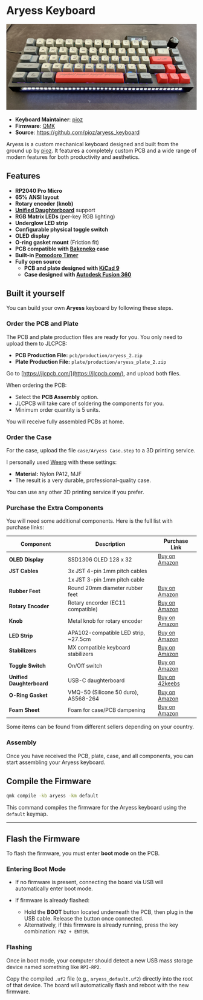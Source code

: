 # Aryess Keyboard

![Aryess](https://raw.githubusercontent.com/pioz/aryess_keyboard/refs/heads/main/images/cover.jpg)

* **Keyboard Maintainer**: [pioz](https://github.com/pioz)
* **Firmware**: [QMK](https://qmk.fm/)
* **Source**: https://github.com/pioz/aryess_keyboard

Aryess is a custom mechanical keyboard designed and built from the ground up
by [pioz](https://github.com/pioz). It features a completely custom PCB and a
wide range of modern features for both productivity and aesthetics.

## Features

* **RP2040 Pro Micro**
* **65% ANSI layout**
* **Rotary encoder (knob)**
* **[Unified Daughterboard](https://unified-daughterboard.github.io)** support
* **RGB Matrix LEDs** (per-key RGB lighting)
* **Underglow LED strip**
* **Configurable physical toggle switch**
* **OLED display**
* **O-ring gasket mount** (Friction fit)
* **PCB compatible with [Bakeneko](https://github.com/kkatano/bakeneko-65) case**
* **Built-in [Pomodoro Timer](https://en.wikipedia.org/wiki/Pomodoro_Technique)**
* **Fully open source**
  * **PCB and plate designed with [KiCad 9](https://www.kicad.org/)**
  * **Case designed with [Autodesk Fusion 360](https://www.autodesk.com/products/fusion-360/overview/)**

## Built it yourself

You can build your own **Aryess** keyboard by following these steps.

### Order the PCB and Plate

The PCB and plate production files are ready for you. You only need to upload them to JLCPCB:

* **PCB Production File:** `pcb/production/aryess_2.zip`
* **Plate Production File:** `plate/production/aryess_plate_2.zip`

Go to [https://jlcpcb.com/](https://jlcpcb.com/), and upload both files.

When ordering the PCB:

* Select the **PCB Assembly** option.
* JLCPCB will take care of soldering the components for you.
* Minimum order quantity is 5 units.

You will receive fully assembled PCBs at home.

### Order the Case

For the case, upload the file `case/Aryess Case.step` to a 3D printing service.

I personally used [Weerg](https://www.weerg.com/) with these settings:

* **Material:** Nylon PA12, MJF
* The result is a very durable, professional-quality case.

You can use any other 3D printing service if you prefer.

### Purchase the Extra Components

You will need some additional components. Here is the full list with purchase links:

| Component                 | Description                           | Purchase Link                                                                                                  |
| ------------------------- | ------------------------------------- | -------------------------------------------------------------------------------------------------------------- |
| **OLED Display**          | SSD1306 OLED 128 x 32                 | [Buy on Amazon](https://www.amazon.it/dp/B079H2C7WH)                                                           |
| **JST Cables**            | 3x JST 4-pin 1mm pitch cables         |                                                                                                                |
|                           | 1x JST 3-pin 1mm pitch cable          |                                                                                                                |
| **Rubber Feet**           | Round 20mm diameter rubber feet       | [Buy on Amazon](https://www.amazon.it/dp/B089SH84C4)                                                           |
| **Rotary Encoder**        | Rotary encorder (EC11 compatible)     | [Buy on Amazon](https://www.amazon.it/dp/B0B63YN466)                                                           |
| **Knob**                  | Metal knob for rotary encoder         | [Buy on Amazon](https://www.amazon.it/dp/B0CRRDYKQK)                                                           |
| **LED Strip**             | APA102-compatible LED strip, \~27.5cm | [Buy on Amazon](https://www.amazon.it/dp/B0B3HDNFVM)                                                           |
| **Stabilizers**           | MX compatible keyboard stabilizers    | [Buy on Amazon](https://www.amazon.it/dp/B01LW5B69T)                                                           |
| **Toggle Switch**         | On/Off switch                         | [Buy on Amazon](https://www.amazon.it/dp/B07J4KB38W)                                                           |
| **Unified Daughterboard** | USB-C daughterboard                   | [Buy on 42keebs](https://42keebs.eu/shop/parts/unified-daughterboard-udb-c3-c4-c5/?attribute_version=C5%20JSH) |
| **O-Ring Gasket**         | VMQ-50 (Silicone 50 duro), AS568-264  | [Buy on Amazon](https://www.amazon.it/dp/B07CVKV6DV)                                                           |
| **Foam Sheet**            | Foam for case/PCB dampening           | [Buy on Amazon](https://www.amazon.it/dp/B0CNVRGXWB)                                                           |

Some items can be found from different sellers depending on your country.

### Assembly

Once you have received the PCB, plate, case, and all components, you can start assembling your Aryess keyboard.

## Compile the Firmware

```sh
qmk compile -kb aryess -km default
```

This command compiles the firmware for the Aryess keyboard using the `default` keymap.

---

## Flash the Firmware

To flash the firmware, you must enter **boot mode** on the PCB.

### Entering Boot Mode

* If no firmware is present, connecting the board via USB will automatically
  enter boot mode.
* If firmware is already flashed:

  * Hold the **BOOT** button located underneath the PCB, then plug in the USB
    cable. Release the button once connected.
  * Alternatively, if this firmware is already running, press the key
    combination: `FN2 + ENTER`.

### Flashing

Once in boot mode, your computer should detect a new USB mass storage device
named something like `RPI-RP2`.

Copy the compiled `.uf2` file (e.g., `aryess_default.uf2`) directly into the
root of that device. The board will automatically flash and reboot with the
new firmware.
